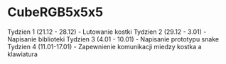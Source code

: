 # CubeRGB5x5x5

Tydzien 1 (21.12 - 28.12) - Lutowanie kostki
Tydzien 2 (29.12 - 3.01) - Napisanie biblioteki 
Tydzien 3 (4.01 - 10.01) - Napisanie prototypu snake 
Tydzien 4 (11.01-17.01) - Zapewnienie komunikacji miedzy kostka a klawiatura
